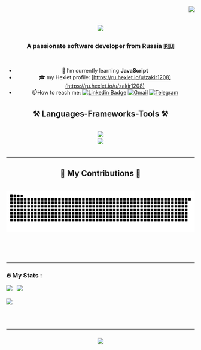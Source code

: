 <img align="right" src="https://visitor-badge.laobi.icu/badge?page_id=Zakir0000.Zakir0000" />
<h1 align="center">
    <img src="https://readme-typing-svg.herokuapp.com/?font=Righteous&size=35&center=true&vCenter=true&width=500&height=70&duration=4000&lines=Hi+There!+👋;+I'm+Zakir+Khunkaev!;" />
</h1>

<h3 align="center">A passionate software developer from Russia 🇷🇺 </h3>

<br/>

<div align="center">
  
  - 🌱 I’m currently learning **JavaScript**
  - 🎓 my Hexlet profile: [https://ru.hexlet.io/u/zakir1208](https://ru.hexlet.io/u/zakir1208)                     
  - :mailbox:How to reach me: [![Linkedin Badge](https://img.shields.io/badge/-ZakirKhunkaev-blue?style=flat&logo=Linkedin&logoColor=white)](https://www.linkedin.com/in/zakirkhunkaev?lipi=urn%3Ali%3Apage%3Ad_flagship3_profile_view_base_contact_details%3B69UNgG5ET1i%2BicRRGgDUGA%3D%3D)
  [![Gmail](https://img.shields.io/badge/Gmail-EA4335?style=flat&logo=gmail&logoColor=white)](mailto:zakirkhunkaev@gmail.com)
  [![Telegram](https://img.shields.io/badge/Telegram-26A5E4?style=flat&logo=telegram&logoColor=white)](https://t.me/zakirkhunkaev)
</div>
  <h2 align="center">⚒️ Languages-Frameworks-Tools ⚒️</h2>
<br/>
<div align="center">
    <img src="https://skillicons.dev/icons?i=github,javascript" /><br>
    <img src="https://skillicons.dev/icons?i=bootstrap,html,css,vscode,figma,git,sass,pug,gulp" />
</div>

<br/>
<hr/>
<div align="center">
  <h2>🐍 My Contributions 🐍</h2>
  <br>
  <img alt="snake eating my contributions" src="https://raw.githubusercontent.com/Zakir0000/Zakir0000/output/github-contribution-grid-snake.svg" />
  
  <br/><br/><br/>
</div>

<hr/>


### :fire: My Stats :
<div>
<picture>
<source 
  srcset="https://github-readme-stats.vercel.app/api?username=zakir0000&show_icons=true&count_private=trueborder_color&theme=github_dark&border_color=21262d&card_width=400px"
  media="(prefers-color-scheme: dark)"
/>
<source
  srcset="https://github-readme-stats.vercel.app/api?username=zakir0000&show_icons=true&count_private=true&icon_color=007acc&text_color=24292f&title_color=007acc&theme=default&card_width=400px"
  media="(prefers-color-scheme: light), (prefers-color-scheme: no-preference)"
/>
<img width="388" src="https://github-readme-stats.vercel.app/api?username=zakir0000&count_private=true&show_icons=true&card_width=400px" />
</picture>
&nbsp;
<picture>
<source 
  srcset="https://streak-stats.demolab.com/?user=zakir0000&theme=github-dark-blue&border=21262d&stroke=21262d&sideLabels=c9d1d9&currStreakLabel=c9d1d9"
  media="(prefers-color-scheme: dark)"
/>
<source
  srcset="https://streak-stats.demolab.com/?user=zakir0000&ring=007acc&fire=1da1f2&currStreakNum=24292f&currStreakLabel=24292f&sideNums=24292f&SideLabels=1da1f2"
  media="(prefers-color-scheme: light), (prefers-color-scheme: no-preference)"
/>
<img width="440" src="https://streak-stats.demolab.com/?user=zakir0000" />
</picture>
</div>

<br>

<picture>
<source 
  srcset="https://github-readme-stats.vercel.app/api/top-langs?username=zakir0000&show_icons=true&count_private=true&layout=compact&langs_count=10&theme=github_dark&border_color=21262d"
  media="(prefers-color-scheme: dark)"
/>
<source
  srcset="https://github-readme-stats.vercel.app/api/top-langs?username=zakir0000&show_icons=true&count_private=true&layout=compact&langs_count=10&text_color=24292f&title_color=007acc&theme=default"
  media="(prefers-color-scheme: light), (prefers-color-scheme: no-preference)"
/>
<img src="https://github-readme-stats.vercel.app/api/top-langs?username=zakir0000&count_private=true&show_icons=true&langs_count=10&layout=compact" />
</picture>

<br/><br/>
<hr/>

<h3 align="center">
    <img src="https://readme-typing-svg.herokuapp.com/?font=Righteous&size=25&center=true&vCenter=true&width=500&height=70&duration=4000&lines=Thanks+for+visiting!+✌️;+Shoot+me+a+message+on+Linkedin!;I'm+always+down+to+collab+:)">
</h3>

<br/>
